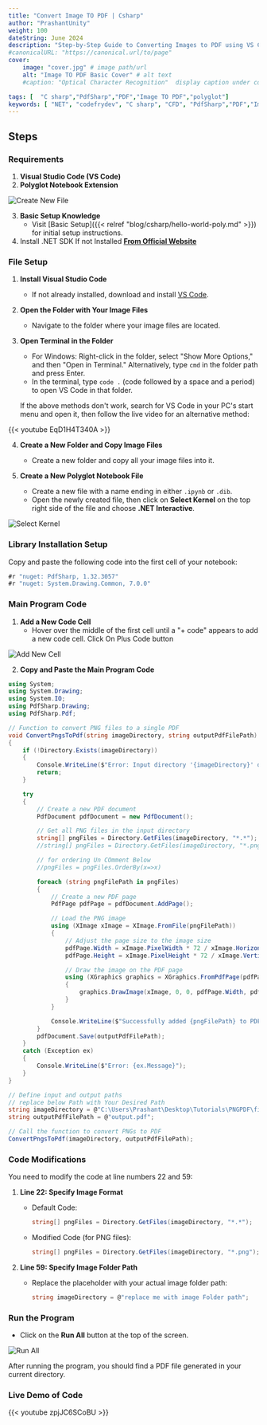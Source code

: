 ```yaml
---
title: "Convert Image TO PDF | Csharp"
author: "PrashantUnity"
weight: 100
dateString: June 2024  
description: "Step-by-Step Guide to Converting Images to PDF using VS Code and Polyglot Notebooks"
#canonicalURL: "https://canonical.url/to/page"
cover:
    image: "cover.jpg" # image path/url
    alt: "Image TO PDF Basic Cover" # alt text
    #caption: "Optical Character Recognition"  display caption under cover 

tags: [  "C sharp","PdfSharp","PDF","Image TO PDF","polyglot"]
keywords: [ "NET", "codefrydev", "C sharp", "CFD", "PdfSharp","PDF","Image TO PDF","polyglot"]
---
```


## Steps

### Requirements

1. **Visual Studio Code (VS Code)**
2. **Polyglot Notebook Extension**

![Create New File](./poly.png)

3. **Basic Setup Knowledge**
   - Visit [Basic Setup]({{< relref "blog/csharp/hello-world-poly.md" >}}) for initial setup instructions.
4. Install .NET SDK If not Installed [**From Official Website**](https://dotnet.microsoft.com/en-us/download)

### File Setup

1. **Install Visual Studio Code**
   - If not already installed, download and install [VS Code](https://code.visualstudio.com/).

2. **Open the Folder with Your Image Files**
   - Navigate to the folder where your image files are located.

3. **Open Terminal in the Folder**
   - For Windows: Right-click in the folder, select "Show More Options," and then "Open in Terminal." Alternatively, type `cmd` in the folder path and press Enter.
   - In the terminal, type `code .` (code followed by a space and a period) to open VS Code in that folder.

   If the above methods don't work, search for VS Code in your PC's start menu and open it, then follow the live video for an alternative method:

{{< youtube EqD1H4T340A >}}


4. **Create a New Folder and Copy Image Files**
   - Create a new folder and copy all your image files into it.

5. **Create a New Polyglot Notebook File**
   - Create a new file with a name ending in either `.ipynb` or `.dib`.
   - Open the newly created file, then click on **Select Kernel** on the top right side of the file and choose **.NET Interactive**.

![Select Kernel](./select.png)

### Library Installation Setup

Copy and paste the following code into the first cell of your notebook:

```csharp {linenos=true}
#r "nuget: PdfSharp, 1.32.3057"
#r "nuget: System.Drawing.Common, 7.0.0"
```

### Main Program Code

1. **Add a New Code Cell**
   - Hover over the middle of the first cell until a "+ code" appears to add a new code cell. Click On Plus Code button

![Add New Cell](./cell.png)

2. **Copy and Paste the Main Program Code**

```csharp {linenos=true}
using System;
using System.Drawing;
using System.IO;
using PdfSharp.Drawing;
using PdfSharp.Pdf;

// Function to convert PNG files to a single PDF
void ConvertPngsToPdf(string imageDirectory, string outputPdfFilePath)
{
    if (!Directory.Exists(imageDirectory))
    {
        Console.WriteLine($"Error: Input directory '{imageDirectory}' does not exist.");
        return;
    }

    try
    {
        // Create a new PDF document
        PdfDocument pdfDocument = new PdfDocument();

        // Get all PNG files in the input directory
        string[] pngFiles = Directory.GetFiles(imageDirectory, "*.*");
        //string[] pngFiles = Directory.GetFiles(imageDirectory, "*.png"); // for specific file type

        // for ordering Un COmment Below
        //pngFiles = pngFiles.OrderBy(x=>x)

        foreach (string pngFilePath in pngFiles)
        {
            // Create a new PDF page
            PdfPage pdfPage = pdfDocument.AddPage();

            // Load the PNG image
            using (XImage xImage = XImage.FromFile(pngFilePath))
            {
                // Adjust the page size to the image size
                pdfPage.Width = xImage.PixelWidth * 72 / xImage.HorizontalResolution;
                pdfPage.Height = xImage.PixelHeight * 72 / xImage.VerticalResolution;

                // Draw the image on the PDF page
                using (XGraphics graphics = XGraphics.FromPdfPage(pdfPage))
                {
                    graphics.DrawImage(xImage, 0, 0, pdfPage.Width, pdfPage.Height);
                }
            }

            Console.WriteLine($"Successfully added {pngFilePath} to PDF.");
        }
        pdfDocument.Save(outputPdfFilePath); 
    }
    catch (Exception ex)
    {
        Console.WriteLine($"Error: {ex.Message}");
    }
}

// Define input and output paths
// replace below Path with Your Desired Path
string imageDirectory = @"C:\Users\Prashant\Desktop\Tutorials\PNGPDF\files";
string outputPdfFilePath = @"output.pdf";

// Call the function to convert PNGs to PDF
ConvertPngsToPdf(imageDirectory, outputPdfFilePath);
```

### Code Modifications

You need to modify the code at line numbers 22 and 59:

1. **Line 22: Specify Image Format**
   - Default Code:
     ```csharp
     string[] pngFiles = Directory.GetFiles(imageDirectory, "*.*");
     ```
   - Modified Code (for PNG files):
     ```csharp
     string[] pngFiles = Directory.GetFiles(imageDirectory, "*.png");
     ```

2. **Line 59: Specify Image Folder Path**
   - Replace the placeholder with your actual image folder path:
     ```csharp
     string imageDirectory = @"replace me with image Folder path"; 
     ```

### Run the Program

- Click on the **Run All** button at the top of the screen.

![Run All](./run.png)

After running the program, you should find a PDF file generated in your current directory.

### Live Demo of Code 

{{< youtube zpjJC6SCoBU >}}
